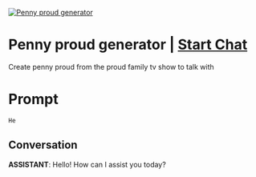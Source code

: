 
[![Penny proud generator ](https://flow-prompt-covers.s3.us-west-1.amazonaws.com/icon/vintage/vint_4.png)](https://gptcall.net/chat.html?data=%7B%22contact%22%3A%7B%22id%22%3A%22jeq8QyjLUyYGSMjU_F0P3%22%2C%22flow%22%3Atrue%7D%7D)
# Penny proud generator  | [Start Chat](https://gptcall.net/chat.html?data=%7B%22contact%22%3A%7B%22id%22%3A%22jeq8QyjLUyYGSMjU_F0P3%22%2C%22flow%22%3Atrue%7D%7D)
Create penny proud from the proud family tv show to talk with

# Prompt

```
He

```

## Conversation

**ASSISTANT**: Hello! How can I assist you today?


